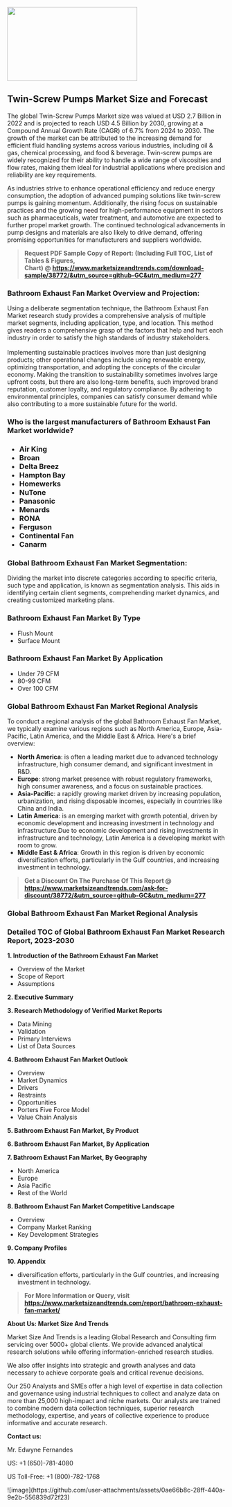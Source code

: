 <p><img class="alignnone size-medium wp-image-20088" src="https://ffe5etoiles.com/wp-content/uploads/2024/12/MST1-300x171.png" alt="" width="300" height="171" /></p><h2>Twin-Screw Pumps Market Size and Forecast</h2><p>The global Twin-Screw Pumps Market size was valued at USD 2.7 Billion in 2022 and is projected to reach USD 4.5 Billion by 2030, growing at a Compound Annual Growth Rate (CAGR) of 6.7% from 2024 to 2030. The growth of the market can be attributed to the increasing demand for efficient fluid handling systems across various industries, including oil & gas, chemical processing, and food & beverage. Twin-screw pumps are widely recognized for their ability to handle a wide range of viscosities and flow rates, making them ideal for industrial applications where precision and reliability are key requirements.</p><p>As industries strive to enhance operational efficiency and reduce energy consumption, the adoption of advanced pumping solutions like twin-screw pumps is gaining momentum. Additionally, the rising focus on sustainable practices and the growing need for high-performance equipment in sectors such as pharmaceuticals, water treatment, and automotive are expected to further propel market growth. The continued technological advancements in pump designs and materials are also likely to drive demand, offering promising opportunities for manufacturers and suppliers worldwide.</p></p><blockquote id="" class=""><strong>Request PDF Sample Copy of Report: (Including Full TOC, List of Tables &amp; Figures, Chart)&nbsp;@&nbsp;<strong><a href="https://www.marketsizeandtrends.com/download-sample/38772/&utm_source=github-GC&utm_medium=277" target="_blank">https://www.marketsizeandtrends.com/download-sample/38772/&utm_source=github-GC&utm_medium=277</a></strong></strong></blockquote><h3 id="" class="">Bathroom Exhaust Fan Market&nbsp;Overview and Projection:</h3><p id="" class="">Using a deliberate segmentation technique, the Bathroom Exhaust Fan Market research study provides a comprehensive analysis of multiple market segments, including application, type, and location. This method gives readers a comprehensive grasp of the factors that help and hurt each industry in order to satisfy the high standards of industry stakeholders. <br /> <br />Implementing sustainable practices involves more than just designing products; other operational changes include using renewable energy, optimizing transportation, and adopting the concepts of the circular economy. Making the transition to sustainability sometimes involves large upfront costs, but there are also long-term benefits, such improved brand reputation, customer loyalty, and regulatory compliance. By adhering to environmental principles, companies can satisfy consumer demand while also contributing to a more sustainable future for the world.</p><h3 id="" class="">Who is the largest manufacturers of&nbsp;Bathroom Exhaust Fan Market worldwide?</h3><h3 class=""><p><ul><li>Air King </li><li> Broan </li><li> Delta Breez </li><li> Hampton Bay </li><li> Homewerks </li><li> NuTone </li><li> Panasonic </li><li> Menards </li><li> RONA </li><li> Ferguson </li><li> Continental Fan </li><li> Canarm</li></ul></p></h3><h3 id="" class="">Global&nbsp;Bathroom Exhaust Fan Market Segmentation:</h3><p id="" class="">Dividing the market into discrete categories according to specific criteria, such type and application, is known as segmentation analysis. This aids in identifying certain client segments, comprehending market dynamics, and creating customized marketing plans.</p><h3 id="" class="">Bathroom Exhaust Fan Market&nbsp;By Type</h3><p><p><ul><li>Flush Mount </li><li> Surface Mount</p></li></ul></p></p><h3 id="" class="">Bathroom Exhaust Fan Market&nbsp;By Application</h3><p class=""><p><ul><li>Under 79 CFM </li><li> 80-99 CFM </li><li> Over 100 CFM</li></ul></p></p><h3 id="" class="">Global Bathroom Exhaust Fan Market Regional Analysis</h3><p id="" class="">To conduct a regional analysis of the global Bathroom Exhaust Fan Market, we typically examine various regions such as North America, Europe, Asia-Pacific, Latin America, and the Middle East &amp; Africa. Here's a brief overview:</p><ul><li><strong>North America</strong>: is often a leading market due to advanced technology infrastructure, high consumer demand, and significant investment in R&amp;D.</li><li><strong>Europe</strong>: strong market presence with robust regulatory frameworks, high consumer awareness, and a focus on sustainable practices.</li><li><strong>Asia-Pacific</strong>: a rapidly growing market driven by increasing population, urbanization, and rising disposable incomes, especially in countries like China and India.</li><li><strong>Latin America</strong>: is an emerging market with growth potential, driven by economic development and increasing investment in technology and infrastructure.Due to economic development and rising investments in infrastructure and technology, Latin America is a developing market with room to grow.</li><li><strong>Middle East &amp; Africa</strong>: Growth in this region is driven by economic diversification efforts, particularly in the Gulf countries, and increasing investment in technology.</li></ul><blockquote id="" class=""><strong>Get a Discount On The Purchase Of This Report @ <strong><a href="https://www.marketsizeandtrends.com/ask-for-discount/38772/&utm_source=github-GC&utm_medium=277" target="_blank">https://www.marketsizeandtrends.com/ask-for-discount/38772/&utm_source=github-GC&utm_medium=277</a></strong></strong></blockquote><h3 id="" class="">Global Bathroom Exhaust Fan Market Regional Analysis</h3><h3 id="" class="">Detailed TOC of Global Bathroom Exhaust Fan Market Research Report, 2023-2030</h3><p id="" class=""><strong>1. Introduction of the Bathroom Exhaust Fan Market</strong></p><ul><li>Overview of the Market</li><li>Scope of Report</li><li>Assumptions</li></ul><p id="" class=""><strong>2. Executive Summary</strong></p><p id="" class=""><strong>3. Research Methodology of Verified Market Reports</strong></p><ul><li>Data Mining</li><li>Validation</li><li>Primary Interviews</li><li>List of Data Sources</li></ul><p id="" class=""><strong>4. Bathroom Exhaust Fan Market Outlook</strong></p><ul><li>Overview</li><li>Market Dynamics</li><li>Drivers</li><li>Restraints</li><li>Opportunities</li><li>Porters Five Force Model</li><li>Value Chain Analysis</li></ul><p id="" class=""><strong>5. Bathroom Exhaust Fan Market, By Product</strong></p><p id="" class=""><strong>6. Bathroom Exhaust Fan Market, By Application</strong></p><p id="" class=""><strong>7. Bathroom Exhaust Fan Market, By Geography</strong></p><ul><li>North America</li><li>Europe</li><li>Asia Pacific</li><li>Rest of the World</li></ul><p id="" class=""><strong>8. Bathroom Exhaust Fan Market Competitive Landscape</strong></p><ul><li>Overview</li><li>Company Market Ranking</li><li>Key Development Strategies</li></ul><p id="" class=""><strong>9. Company Profiles</strong></p><p id="" class=""><strong>10. Appendix</strong></p><ul><li>diversification efforts, particularly in the Gulf countries, and increasing investment in technology.</li></ul><blockquote id="" class=""><strong>For More Information or Query, visit <strong><strong><a href="https://www.marketsizeandtrends.com/report/bathroom-exhaust-fan-market/" target="_blank">https://www.marketsizeandtrends.com/report/bathroom-exhaust-fan-market/</a></strong></strong></strong></blockquote><p id="" class=""><strong>About Us: Market Size And Trends</strong></p><p id="" class="">Market Size And Trends is a leading Global Research and Consulting firm servicing over 5000+ global clients. We provide advanced analytical research solutions while offering information-enriched research studies.</p><p id="" class="">We also offer insights into strategic and growth analyses and data necessary to achieve corporate goals and critical revenue decisions.</p><p id="" class="">Our 250 Analysts and SMEs offer a high level of expertise in data collection and governance using industrial techniques to collect and analyze data on more than 25,000 high-impact and niche markets. Our analysts are trained to combine modern data collection techniques, superior research methodology, expertise, and years of collective experience to produce informative and accurate research.</p><p id="" class=""><strong>Contact us:</strong></p><p id="" class="">Mr. Edwyne Fernandes</p><p id="" class="">US: +1 (650)-781-4080</p><p id="" class="">US Toll-Free: +1 (800)-782-1768</p>
![image](https://github.com/user-attachments/assets/0ae66b8c-28ff-440a-9e2b-556839d72f23)
